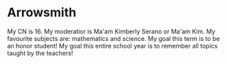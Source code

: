 # Arrowsmith
My CN is 16.
My moderatior is Ma'am Kimberly Serano or Ma'am Kim.
My favourite subjects are: mathematics and science.
My goal this term is to be an honor student!
My goal this entire school year is to remember all topics taught by the teachers!
